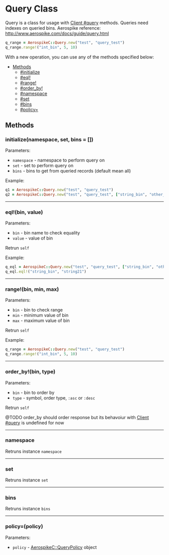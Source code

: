 # Query Class

Query is a class for usage with [Client #query](client.md#query) methods.
Queries need indexes on queried bins.
Aerospike reference: http://www.aerospike.com/docs/guide/query.html

```ruby
q_range = AerospikeC::Query.new("test", "query_test")
q_range.range!("int_bin", 5, 10)
```

With a new operation, you can use any of the methods specified below:

- [Methods](#methods)
  - [#initialize](#initialize)
  - [#eql!](#eql!)
  - [#range!](#range!)
  - [#order_by!](#order_by!)
  - [#namespace](#namespace)
  - [#set](#set)
  - [#bins](#bins)
  - [#policy=](#policy=)

<a name="methods"></a>
## Methods

<!--===============================================================================-->
<!-- initialize -->
<a name="initialize"></a>

### initialize(namespace, set, bins = [])

Parameters:

- `namespace` - namespace to perform query on
- `set`       - set to perform query on
- `bins`      - bins to get from queried records (default mean all)

Example:

```ruby
q1 = AerospikeC::Query.new("test", "query_test")
q2 = AerospikeC::Query.new("test", "query_test", ["string_bin", "other_bin"])
```

<!--===============================================================================-->
<hr/>
<!-- eql! -->
<a name="eql!"></a>

### eql!(bin, value)

Parameters:

- `bin`   - bin name to check equality
- `value` - value of bin

Retrun `self`

Example:

```ruby
q_eql = AerospikeC::Query.new("test", "query_test", ["string_bin", "other_bin"])
q_eql.eql!("string_bin", "string21")
```

<!--===============================================================================-->
<hr/>
<!-- range! -->
<a name="range!"></a>

### range!(bin, min, max)

Parameters:

- `bin` - bin to check range
- `min` - minimum value of bin
- `max` - maximum value of bin

Retrun `self`

Example:

```ruby
q_range = AerospikeC::Query.new("test", "query_test")
q_range.range!("int_bin", 5, 10)
```


<!--===============================================================================-->
<hr/>
<!-- order_by! -->
<a name="order_by!"></a>

### order_by!(bin, type)

Parameters:

- `bin` - bin to order by
- `type` - symbol, order type, `:asc` or `:desc`

Retrun `self`

@TODO order_by should order response but its behavoiur with [Client #query](client.md#query) is undefined for now



<!--===============================================================================-->
<hr/>
<!-- namespace -->
<a name="namespace"></a>

### namespace

Retruns instance `namespace`

<!--===============================================================================-->
<hr/>
<!-- set -->
<a name="set"></a>

### set

Retruns instance `set`

<!--===============================================================================-->
<hr/>
<!-- bins -->
<a name="bins"></a>

### bins

Retruns instance `bins`


<!--===============================================================================-->
<hr/>
<!-- policy= -->
<a name="policy="></a>

### policy=(policy)

Parameters:

- `policy` - [AerospikeC::QueryPolicy](policy.md#query_policy) object